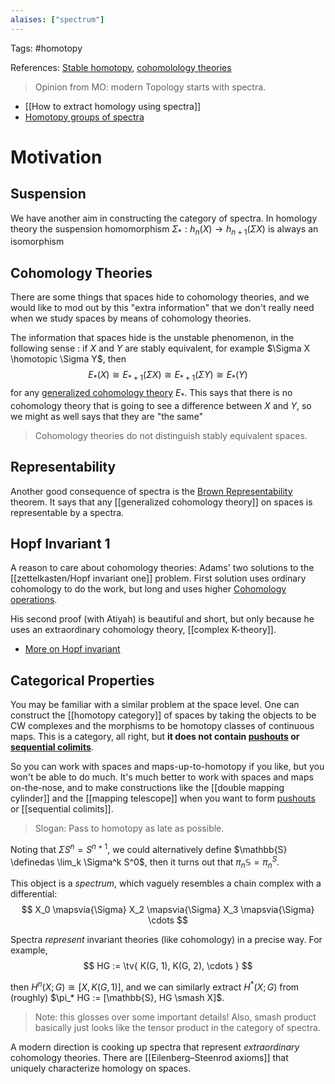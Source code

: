 ```yaml
---
alaises: ["spectrum"]
---
```


Tags: #homotopy 

References: [Stable homotopy](Stable%20homotopy.md), [cohomolology theories](cohomolology%20theories.md)

> Opinion from MO: modern Topology starts with spectra.

- [[How to extract homology using spectra]]
- [Homotopy groups of spectra](Homotopy%20groups%20of%20spectra)

# Motivation

## Suspension

We have another aim in constructing the category of spectra. In homology theory the suspension homomorphism $\Sigma_*: h_n(X)\to h_{n+1}(\Sigma X)$ is always an isomorphism

## Cohomology Theories

There are some things that spaces hide to cohomology theories, and we would like to mod out by this "extra information" that we don't really need when we study spaces by means of cohomology theories. 

The information that spaces hide is the unstable phenomenon, in the following sense : if $X$ and $Y$ are stably equivalent, for example $\Sigma X \homotopic \Sigma Y$, then 
$$
E_*(X)\cong E_{*+1}(\Sigma X) \cong E_{*+1}(\Sigma Y)\cong E_*(Y)
$$ 
for any [generalized cohomology theory](cohomolology%20theories.md) $E_*$. This says that there is no cohomology theory that is going to see a difference between $X$ and $Y$, so we might as well says that they are "the same"

> Cohomology theories do not distinguish stably equivalent spaces.

## Representability
Another good consequence of spectra is the [Brown Representability](Brown%20Representability) theorem. It says that any [[generalized cohomology theory]] on spaces is representable by a spectra. 

## Hopf Invariant 1
A reason to care about cohomology theories: Adams' two solutions to the [[zettelkasten/Hopf invariant one]] problem. First solution uses ordinary cohomology to do the work, but long and uses higher [Cohomology operations](Cohomology%20operations.md). 

His second proof (with Atiyah) is beautiful and short, but only because he uses an extraordinary cohomology theory, [[complex K-theory]]. 

- [More on Hopf invariant](http://people.virginia.edu/~mah7cd/Foundations/Adams,%20Atiyah%20-%20K-theory%20and%20the%20Hopf%20Invariant.pdf)

## Categorical Properties
You may be familiar with a similar problem at the space level. One can construct the [[homotopy category]] of spaces by taking the objects to be CW complexes and the morphisms to be homotopy classes of continuous maps. This is a category, all right, but **it does not contain [pushouts](Pushout) or [sequential colimits](sequential%20colimits)**. 

So you can work with spaces and maps-up-to-homotopy if you like, but you won't be able to do much. It's much better to work with spaces and maps on-the-nose, and to make constructions like the [[double mapping cylinder]] and the [[mapping telescope]] when you want to form [pushouts](Pushout) or [[sequential colimits]]. 

> Slogan: Pass to homotopy as late as possible.


Noting that $\Sigma S^n = S^{n+1}$, we could alternatively define $\mathbb{S} \definedas \lim_k \Sigma^k S^0$, then it turns out that $\pi_n \mathbb{S} = \pi_n^S$. 

This object is a *spectrum*, which vaguely resembles a chain complex with a differential:
$$
X_0 \mapsvia{\Sigma} X_2 \mapsvia{\Sigma} X_3 \mapsvia{\Sigma} \cdots
$$

Spectra *represent* invariant theories (like cohomology) in a precise way. For example, 
$$
HG := \tv{ K(G, 1), K(G, 2),  \cdots }
$$

then $H^n(X; G) \cong [X, K(G, 1)]$, and we can similarly extract $H^*(X; G)$ from (roughly) $\pi_* HG := [\mathbb{S}, HG \smash X]$.

> Note: this glosses over some important details! Also, smash product basically just looks like the tensor product in the category of spectra.

A modern direction is cooking up spectra that represent *extraordinary* cohomology theories. There are [[Eilenberg–Steenrod axioms]] that uniquely characterize homology on spaces.